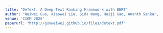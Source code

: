 ```yaml
---
title: "DeText: A Deep Text Ranking Framework with BERT"
author: "Weiwei Guo, Xiaowei Liu, Sida Wang, Huiji Gao, Ananth Sankar, Zimeng Yang, Qi Guo, Liang Zhang, Bo Long, Bee-Chung Chen, Deepak Agarwal"
venue: 'CIKM 2020'
paperurl: "http://guoweiwei.github.io/files/detext.pdf"
---
```



